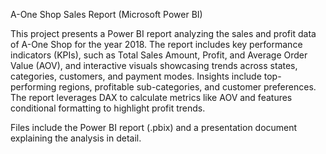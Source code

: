 A-One Shop Sales Report (Microsoft Power BI)

This project presents a Power BI report analyzing the sales and profit data of A-One Shop for the year 2018. The report includes key performance indicators (KPIs), such as Total Sales Amount, Profit, and Average Order Value (AOV), and interactive visuals showcasing trends across states, categories, customers, and payment modes. Insights include top-performing regions, profitable sub-categories, and customer preferences. The report leverages DAX to calculate metrics like AOV and features conditional formatting to highlight profit trends.

Files include the Power BI report (.pbix) and a presentation document explaining the analysis in detail.
